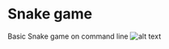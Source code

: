 # Snake game
Basic Snake game on command line
![alt text](https://media.discordapp.net/attachments/434757360649502743/533085157779963905/unknown.png)
